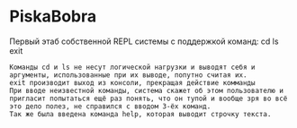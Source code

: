 # PiskaBobra
Первый этаб собственной REPL системы с поддержкой команд:
cd
ls
exit

    Команды cd и ls не несут логической нагрузки и выводят себя и аргументы, использованные при их выводе, попутно считая их.
    exit производит выход из консоли, прекращая действие комманды
    При вводе неизвестной команды, система скажет об этом пользователю и пригласит попытаться ещё раз понять, что он тупой и вообще зря во всё это дело полез, не справился с вводом 3-ёх команд.
    Так же была введена команда help, которая выводит строчку текста.